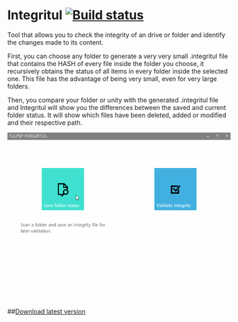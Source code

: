 # Integritul [![Build status](https://ci.appveyor.com/api/projects/status/ul1x7ajaj573gefn/branch/master?svg=true)](https://ci.appveyor.com/project/tulpep/integritul/branch/master)
Tool that allows you to check the integrity of an drive or folder and identify the changes made to its content. 

First, you can choose any folder to generate a very very small .integritul file that contains the HASH of every file inside the folder you choose, it recursively obtains the status of all items in every folder inside the selected one. This file has the advantage of being very small, even for very large folders. 

Then, you compare your folder or unity with the generated .integritul file and Integritul will show you the differences between the saved and current folder status. It will show which files have been deleted, added or modified and their respective path. 

![Screenshot](Images/integritul.gif)

##[Download latest version](https://github.com/Tulpep/Integritul/releases/latest)
